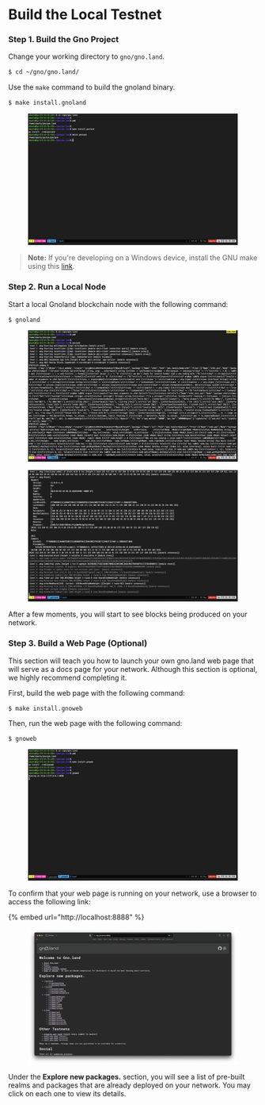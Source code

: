 # Build the Local Testnet

### Step 1. Build the Gno Project

Change your working directory to `gno/gno.land`.

```bash
$ cd ~/gno/gno.land/
```

Use the `make` command to build the gnoland binary.

```bash
$ make install.gnoland
```

<figure><img src="../../.gitbook/assets/2-5.png" alt=""><figcaption></figcaption></figure>

> **Note:** If you're developing on a Windows device, install the GNU make using this [link](https://gnuwin32.sourceforge.net/packages/make.htm).


### Step 2. Run a Local Node

Start a local Gnoland blockchain node with the following command:

```bash
$ gnoland
```

<figure><img src="../../.gitbook/assets/05_run_gnoland.png" alt=""><figcaption></figcaption></figure>

<figure><img src="../../.gitbook/assets/06_follow_gnoland.png" alt=""><figcaption></figcaption></figure>

After a few moments, you will start to see blocks being produced on your network.

### Step 3. Build a Web Page (Optional)

This section will teach you how to launch your own gno.land web page that will serve as a docs page for your network. Although this section is optional, we highly recommend completing it.

First, build the web page with the following command:

```
$ make install.gnoweb
```

Then, run the web page with the following command:

```
$ gnoweb
```

<figure><img src="../../.gitbook/assets/07_build_run_gnoweb.png" alt=""><figcaption></figcaption></figure>

To confirm that your web page is running on your network, use a browser to access the following link:

{% embed url="http://localhost:8888" %}

<figure><img src="../../.gitbook/assets/08_webpage.png" alt=""><figcaption></figcaption></figure>

Under the **Explore new packages.** section, you will see a list of pre-built realms and packages that are already deployed on your network. You may click on each one to view its details.
